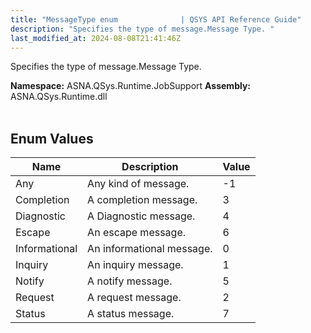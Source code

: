 ```yaml
---
title: "MessageType enum              | QSYS API Reference Guide"
description: "Specifies the type of message.Message Type. "
last_modified_at: 2024-08-08T21:41:46Z
---
```


Specifies the type of message.Message Type.

**Namespace:** ASNA.QSys.Runtime.JobSupport
**Assembly:** ASNA.QSys.Runtime.dll
<br>
<br>

## Enum Values

| Name | Description | Value
| --- | --- | --- 
| Any | Any kind of message. | -1 |
| Completion | A completion message. | 3 |
| Diagnostic | A Diagnostic message. | 4 |
| Escape | An escape message. | 6 |
| Informational | An informational message. | 0 |
| Inquiry | An inquiry message. | 1 |
| Notify | A notify message. | 5 |
| Request | A request message. | 2 |
| Status | A status message. | 7 |

